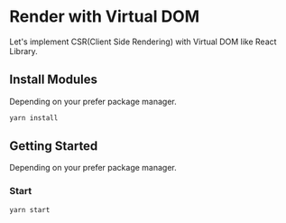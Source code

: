 # Render with Virtual DOM

Let's implement CSR(Client Side Rendering) with Virtual DOM like React Library.

## Install Modules

Depending on your prefer package manager.

```sh
yarn install
```

## Getting Started

Depending on your prefer package manager.

### Start

```sh
yarn start
```
